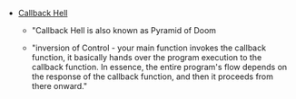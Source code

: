 - [Callback Hell](https://youtu.be/yEKtJGha3yM?si=wzhV63AOYm2CoyRG)

    - "Callback Hell is also known as Pyramid of Doom

    - "inversion of Control -  your main function invokes the callback function, it basically hands over the program execution to the callback function. In essence, the entire program's flow depends on the response of the callback function, and then it proceeds from there onward."